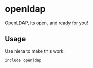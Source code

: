openldap
========

OpenLDAP, its open, and ready for you!

## Usage
Use hiera to make this work:

```
include openldap
```
